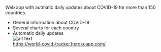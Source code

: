 Web app with autmatic daily updates about COVID-19 for more than 150 countries.  
- General information about COVID-19
- Several charts for each country 
- Automatic daily updates  
![alt text](https://i.imgur.com/Lwn0avJ.png)  
https://world-covid-tracker.herokuapp.com/
